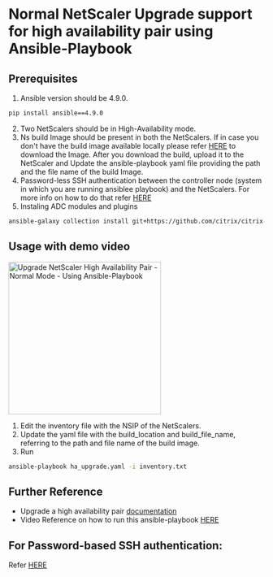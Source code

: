 # Normal NetScaler Upgrade support for high availability pair using Ansible-Playbook

## Prerequisites

1. Ansible version should be 4.9.0. 
```bash
pip install ansible==4.9.0
```
2. Two NetScalers should be in High-Availability mode.
3. Ns build Image should be present in both the NetScalers. If in case you don't have the build image available locally please refer [HERE](https://www.citrix.com/downloads/citrix-adc/) to download the Image. After you download the build, upload it to the NetScaler and Update the ansible-playbook yaml file providing the path and the file name of the build Image.
4. Password-less SSH authentication between the controller node (system in which you are running ansiblee playbook) and the NetScalers. For more info on how to do that refer [HERE](https://github.com/citrix/citrix-adc-ansible-modules#usage)
5. Instaling ADC modules and plugins
```bash
ansible-galaxy collection install git+https://github.com/citrix/citrix-adc-ansible-modules.git#/ansible-collections/adc
```

## Usage with demo video

<a href="https://youtu.be/mqbfWsaX5Xc"><img src="https://www.freepnglogos.com/uploads/youtube-logo-hd-8.png" alt="Upgrade NetScaler High Availability Pair - Normal Mode - Using Ansible-Playbook" width="300"></a>


1. Edit the inventory file with the NSIP of the NetScalers.
2. Update the yaml file with the build_location and build_file_name, referring to the path and file name of the build image.
2. Run 
```bash
ansible-playbook ha_upgrade.yaml -i inventory.txt
```


## Further Reference

* Upgrade a high availability pair [documentation](https://docs.netscaler.com/en-us/citrix-adc/current-release/upgrade-downgrade-citrix-adc-appliance/upgrade-downgrade-ha-pair.html)
* Video Reference on how to run this ansible-playbook [HERE](https://youtu.be/mqbfWsaX5Xc)


## For Password-based SSH authentication: 

Refer [HERE](../../../../assets/common_docs/ansible/ansible_password_based_ssh.md)